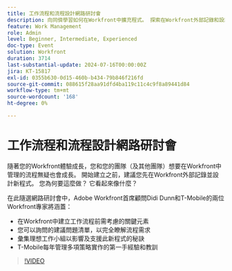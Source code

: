 ```yaml
---
title: 工作流程和流程設計網路研討會
description: 向同儕學習如何在Workfront中擴充程式。 探索在Workfront外部記錄和設計工作流程為何如此重要，並在我們的隨選網路研討會中取得T-Mobile專家的秘訣。
feature: Work Management
role: Admin
level: Beginner, Intermediate, Experienced
doc-type: Event
solution: Workfront
duration: 3714
last-substantial-update: 2024-07-16T00:00:00Z
jira: KT-15817
exl-id: 0355b630-0d15-460b-b434-79b846f216fd
source-git-commit: 088615f28aa91dfd4ba119c11c4c9f8a89441d84
workflow-type: tm+mt
source-wordcount: '168'
ht-degree: 0%

---
```


# 工作流程和流程設計網路研討會

隨著您的Workfront體驗成長，您和您的團隊（及其他團隊）想要在Workfront中管理的流程無疑也會成長。 開始建立之前，建議您先在Workfront外部記錄並設計新程式。 您為何要這麼做？ 它看起來像什麼？

在此隨選網路研討會中，Adobe Workfront首席顧問Didi Dunn和T-Mobile的兩位Workfront專家將涵蓋：

* 在Workfront中建立工作流程前需考慮的關鍵元素
* 您可以詢問的建議問題清單，以完全瞭解流程需求
* 彙集理想工作小組以影響及支援此新程式的秘訣
* T-Mobile每年管理多項策略實作的第一手經驗和教訓

>[!VIDEO](https://video.tv.adobe.com/v/3431011/?learn=on)
